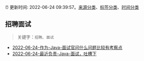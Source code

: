 :alarm_clock: 更新时间: 2022-06-24 09:39:57。[来源分类](../README.md)、[标签分类](../TAGS.md)、[时间分类](../TIMELINE.md)

## 招聘面试


> 关键字：`招聘`、`面试`



- [2022-06-24-作为-Java-面试官问什么问题比较有考察点](https://www.v2ex.com/t/861969) 
- [2022-06-24-最近负责-Java-面试，吐槽下](https://www.v2ex.com/t/861954) 